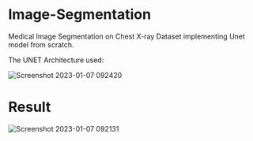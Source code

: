 # Image-Segmentation
Medical Image Segmentation on Chest X-ray Dataset implementing Unet model from scratch.


The UNET Architecture used:

![Screenshot 2023-01-07 092420](https://user-images.githubusercontent.com/74191100/211129440-cde4e8f2-f79e-4f5f-aff1-b0dc626fd3aa.png)

# Result

![Screenshot 2023-01-07 092131](https://user-images.githubusercontent.com/74191100/211129360-d75a6249-5e4f-4e2f-a81a-7b03027f124c.png)
